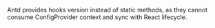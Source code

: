 Antd provides hooks version instead of static methods, as they cannot consume ConfigProvider context and sync with React lifecycle.
